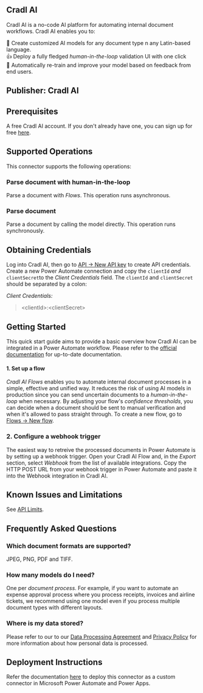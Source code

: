 ## Cradl AI

Cradl AI is a no-code AI platform for automating internal document workflows. Cradl AI enables you to:

🚀️ Create customized AI models for any document type n any Latin-based language. <br />
👍 Deploy a fully fledged *human-in-the-loop* validation UI with one click <br />
🎉️ Automatically re-train and improve your model based on feedback from end users.<br />

## Publisher: Cradl AI

## Prerequisites

A free Cradl AI account. If you don't already have one, you can sign up for free [here](https://app.cradl.ai/signup).

## Supported Operations

This connector supports the following operations:

### Parse document with human-in-the-loop

Parse a document with *Flows*. This operation runs asynchronous.

### Parse document

Parse a document by calling the model directly. This operation runs synchronously.

## Obtaining Credentials

Log into Cradl AI, then go to [API -> New API key](https://app.cradl.ai/appclients) to create API credentials. Create a new Power Automate connection and copy the `clientId` *and* `clientSecret`to the *Client Credentials* field. The `clientId` and `clientSecret` should be separated by a colon:

*Client Credentials:*

> \<clientId\>:\<clientSecret\>

## Getting Started

This quick start guide aims to provide a basic overview how Cradl AI can be integrated in a Power Automate workflow. Please refer to the [official documentation](https://docs.cradl.ai/) for up-to-date documentation.

#### 1. Set up a flow

*Cradl AI Flows* enables you to automate internal document processes in a simple, effective and unified way. It reduces the risk of using AI models in production since you can send uncertain documents to a *human-in-the-loop* when necessary. By adjusting your flow's *confidence thresholds*, you can decide when a document should be sent to manual verification and when it's allowed to pass straight through. To create a new flow, go to [Flows -> New flow](https://app.cradl.ai/flows).

### 2. Configure a webhook trigger

The easiest way to retreive the processed documents in Power Automate is by setting up a webhook trigger. Open your Cradl AI Flow and, in the *Export* section, select *Webhook* from the list of available integrations. Copy the HTTP POST URL from your webhook trigger in Power Automate and paste it into the Webhook integration in Cradl AI.

## Known Issues and Limitations

See [API Limits](https://docs.cradl.ai/reference/quotas).

## Frequently Asked Questions

### Which document formats are supported?

JPEG, PNG, PDF and TIFF.

### How many models do I need?

One per _document process_. For example, if you want to automate an expense approval process where you process receipts, invoices and airline tickets, we recommend using one model even if you process multiple document types with different layouts.

### Where is my data stored?

Please refer to our to our [Data Processing Agreement](https://docs.cradl.ai/legal/dpa) and [Privacy Policy](https://docs.cradl.ai/legal/privacy-policy) for more information about how personal data is processed.

## Deployment Instructions

Refer the documentation [here](https://learn.microsoft.com/en-us/connectors/custom-connectors/paconn-cli) to deploy this connector as a custom connector in Microsoft Power Automate and Power Apps.
